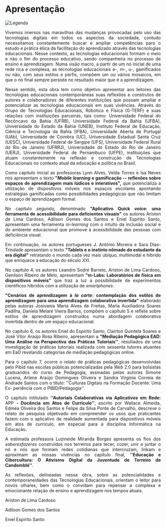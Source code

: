 
# **Apresentação**

<style>
p.combinado:first-letter { 
	color: #F5843A; 
	font-size:xx-large; 
}
.info {
  background-color: #e7f3fe;
  border-left: 6px solid #2196F3;
}
.success {
  background-color: #ddffdd;
  border-left: 6px solid #4CAF50;
}

.danger {
  background-color: #ffdddd;
  border-left: 6px solid #f44336;
}

.block {
  display: block;
  width: 100%;
  border: none;
  background-color: #4CAF50;
  color: white;
  padding: 14px 28px;
  font-size: 16px;
  cursor: pointer;
  text-align: center;
}

.block:hover {
  background-color: #ddd;
  color: black;
}
</style>
<link rel="stylesheet" href="https://use.fontawesome.com/releases/v5.8.2/css/all.css" integrity="sha384-oS3vJWv+0UjzBfQzYUhtDYW+Pj2yciDJxpsK1OYPAYjqT085Qq/1cq5FLXAZQ7Ay" crossorigin="anonymous">

![Legenda](../imagens/capitulo.png)



<p style="text-align: justify;">
Vivemos imersos nas maravilhas das mudanças provocadas pelo uso das
tecnologias digitais em todos os aspectos da sociedade, contudo
necessitamos constantemente buscar e ampliar competências para o estudo
e prática ética da facilitação do aprendizado através das tecnologias
educacionais. Nesse contexto, as tecnologias educacionais formam o meio
e não o fim do processo educativo, sendo companheira no processo de
ensino e aprendizagem. Numa visão macro, a partir de um nó inicial de
uma rede rica e complexa, as tecnologias educacionais e-, m-, u-,
gamificados ou não, com seus estilos e perfis, compõem um ou vários
mosaicos, em que o nó final sempre persiste no resultado maior que é a
aprendizagem.
</p>

<p style="text-align: justify;">
Nesse sentido, esta obra tem como objetivo apresentar aos leitores das
tecnologias educacionais contemporâneas suas reflexões e construtos de
autores e colaboradores de diferentes instituições que possam ampliar e
potencializar as tecnologias educacionais em suas vivências. Através do
Grupo de Tecnologias Educacionais, Robótica e Física (G-TERF) e suas
relações com instituições parceiras, tais como: Universidade Federal do
Recôncavo da Bahia (UFRB), Universidade Federal da Bahia (UFBA),
Universidade do Estado da Bahia (UNEB), Instituto Federal de Educação,
Ciência e Tecnologia da Bahia (IFBA), Universidade Aberta de Portugal
(UAb), Universidade de Coimbra (UC), Universidade Estadual Santa Cruz
(UESC), Universidade Federal de Sergipe (UFS), Universidade Federal
Rural do Rio de Janeiro (UFRRJ), Universidade do Estado do Rio de
Janeiro (UERJ), Universidade Federal de Pernambuco (UFPE), instituições
que atuam constantemente na reflexão e construção de Tecnologias
Educacionais no contexto atual da educação e política no Brasil.
</p>

<p style="text-align: justify;">
Como capítulo inicial as professoras Lynn Alves, Velda Torres e Isa
Neves nos apresentam o texto <strong>"<em>Mobile learning</em> e
	gamificação -- reflexões sobre espaços de aprendizagem mais lúdicos e
	interativos",</strong> que potencializa a utilização de dispositivos móveis nos
espaços escolares apontando estratégias gamificadas como possibilidades
pedagógicas que não limitam o espaço de aprendizagem formal.
</p>

<p style="text-align: justify;">
No capítulo segundo, denominado <strong>"Aplicativo Quick voice: uma
ferramenta de acessibilidade para deficientes visuais"</strong> os autores
Ariston de Lima Cardoso, Adilson Gomes dos Santos e Eniel Espírito
Santo, apresentam uma ferramenta <em>m-learning</em> com o intuito da
inclusão social e do ambiente educacional que promove à acessibilidade
das pessoas com deficiência visual.
</p>

<p style="text-align: justify;">
Em continuação, os autores portugueses J. António Moreira e Sara Dias-Trindade apresentam o texto <strong>"Tablets e o instinto nômade do
	estudante da era digital"</strong> retratando o mundo cada vez mais ubíquo,
multimodal e híbrido que enriquece a educação do século XXI.
</p>

<p style="text-align: justify;">
No capítulo 4, os autores Leandro Sodré Barreto, Ariston de Lima
Cardoso, Genilson Ribeiro de Melo, apresentam <strong>"m-Labs:
Laboratórios de física em dispositivos móveis"</strong> que traz a luz a
possibilidade de experimentos científicos híbridos com a utilização de
<em>smartphones</em>.
</p>

<p style="text-align: justify;">
<strong>"Cenários de aprendizagem à <em>la carte</em>: contemplação dos
	estilos de aprendizagem para uma aprendizagem colaborativa invertida"</strong>
elaborado pelas autoras Josivania Maria Alves de Freitas, Maria
Auxiliadora Soares Padilha, Daniela Melaré Vieira Barros, compõem
o capítulo 5 e reflete sobre estilos de aprendizagem construídos numa
abordagem colaborativa invertida dentro de um espaço educacional.
</p>

<p style="text-align: justify;">
No capítulo 6, os autores Eniel do Espírito Santo, Clairton Quintela
Soares e José Vitor Araújo Rosa Ribeiro, apresentam a <strong>"Mediação
	Pedagógica EAD: Uma Análise na Perspectiva das Práticas Tutoriais''</strong>,
resultados de uma investigação de práticas tutoriais realizada com
sessenta tutores atuantes em EaD revelando categorias de mediação
pedagógicas </em>online.</em>
</p>

<p style="text-align: justify;">
Para o capítulo 7, ocorre o relato de práticas pedagógicas desenvolvidas
pelo Pibid nas escolas públicas potencializadas pela <em>Web</em> 2.0 para
bolsistas graduandos do curso de Pedagogia, assinadas pelas autoras
Simone Lucena, Arlene Araújo Domingues Oliveira e Sandra Virgínia
Correia de Andrade Santos com o título: </strong>''Culturas Digitais na
Formação Docente: Uma Ex- periência com o PIBID/Pedagogia''.</strong>
</p>

<p style="text-align: justify;">
O capítulo intitulado <strong>''Autoriais Colaborativas via Aplicativos
em Rede:</strong> APP <strong>- Docência em Atos de Currículo''</strong>, escrito por
Wallace Almeida, Edméa Oliveira dos Santos e Felipe da Silva Ponte de
Carvalho, descreve o relato de pesquisa objetivado em compreender os
usos que praticantes fazem com o aplicativo de realidade aumentada para
dispositivos móveis em atos de currículo, em especial para a disciplina
Informática na Educação.
</p>

<p style="text-align: justify;">
A estimada professora Luzineide Miranda Borges apresenta os fios dos
<em>saberesfazeres</em> construídos nos terreiros para tecer, cozer, unir
e juntar o nó e nós que formam redes cotidianas que intercruzam, linkam
e aproximam as nossas vivências no capítulo final, <strong>''Educação e
	Cibercultura: O Ativismo Digital da Juventude de Terreiro de
	Candomblé''</strong>.
</p>

<p style="text-align: justify;">
As reflexões, delineadas nessa obra, sobre as potencialidades e
contemporaneidades das Tecnologias Educacionais, orientam o leitor para
novos olhares, bem como o convidam para repensar a complexa e
emocionante relação de ensino e aprendizagem nos tempos atuais.
</p>

<p style="text-align: justify;">
Ariston de Lima Cardoso
</p>

<p style="text-align: justify;">
Adilson Gomes dos Santos
</p>

<p style="text-align: justify;">
Eniel Espirito Santo
</p>



